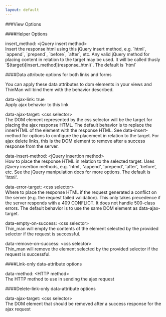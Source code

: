 ```yaml
---
layout: default
---
```


###View Options

####Helper Options

<p class="callout">
  <span class="fixed-width">insert_method: &lt;jQuery insert method&gt;</span><br/>
  Insert the response html using this jQuery insert method, e.g. `html`, `append`, `prepend`, `before`, `after`, etc.
  Any valid jQuery method for placing content in relation to the target may be used. It will be called thusly `$(target)[insert_method](response_html)`. The default is `html`
</p>

####Data attribute options for both links and forms

You can apply these data attributes to dom elements in your views and ThinMan will bind them with the behavior described.

<p class="callout">
  <span class="fixed-width">data-ajax-link: true</span><br/>
  Apply ajax behavior to this link
</p>

<p class="callout">
  <span class="fixed-width">data-ajax-target: &lt;css selector&gt;</span><br/>
  The DOM element represented by the css selector will be the target for
  placing the ajax response HTML. The default behavior is to replace the
  innerHTML of the element with the response HTML. See data-insert-method for
  options to configure the placement in relation to the target.
  For ajax delete links, this is the DOM element to remove after a success
  response from the server.
</p>

<p class="callout">
  <span class="fixed-width">data-insert-method: &lt;jQuery insertion method&gt;</span><br/>
  How to place the response HTML in relation to the selected target. Uses
  jQuery insertion methods, e.g. 'html', 'append', 'prepend', 'after',
  'before', etc. See the jQuery manipulation docs for more options. The default
  is 'html'.
</p>

<p class="callout">
  <span class="fixed-width">data-error-target: &lt;css selector&gt;</span><br/>
  Where to place the response HTML if the request generated a conflict on the
  server (e.g. the request failed validation). This only takes precedence if
  the server responds with a 409 CONFLICT. It does not handle 500-class
  errors. The default behavior is to use the same DOM element as
  data-ajax-target.
</p>

<p class="callout">
  <span class="fixed-width">data-empty-on-success: &lt;css selector&gt;</span><br/>
  Thin_man will empty the contents of the element selected by the provided selector
  if the request is successful.
</p>

<p class="callout">
  <span class="fixed-width">data-remove-on-success: &lt;css selector&gt;</span><br/>
  Thin_man will remove the element selected by the provided selector
  if the request is successful.
</p>

####Link-only data-attribute options

<p class="callout">
  <span class="fixed-width">data-method: &lt;HTTP method&gt;</span><br/>
  The HTTP method to use in sending the ajax request
</p>

####Delete-link-only data-attribute options

<p class="callout">
  <span class="fixed-width">data-ajax-target: &lt;css selector&gt;</span><br/>
  The DOM element that should be removed after a success response for the ajax request
</p>



